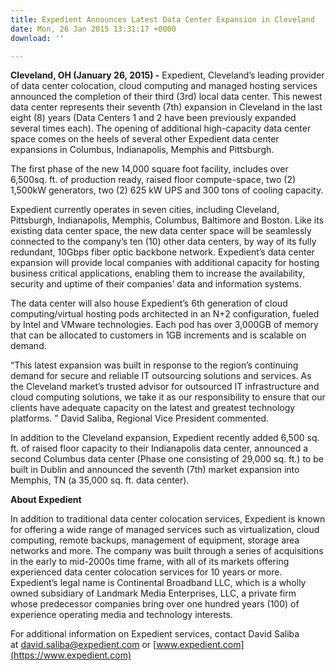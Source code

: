 ```yaml
---
title: Expedient Announces Latest Data Center Expansion in Cleveland
date: Mon, 26 Jan 2015 13:31:17 +0000
download: ''

---
```

**Cleveland, OH (January 26, 2015) -** Expedient, Cleveland’s leading provider of data center colocation, cloud computing and managed hosting services announced the completion of their third (3rd) local data center. This newest data center represents their seventh (7th) expansion in Cleveland in the last eight (8) years (Data Centers 1 and 2 have been previously expanded several times each). The opening of additional high-capacity data center space comes on the heels of several other Expedient data center expansions in Columbus, Indianapolis, Memphis and Pittsburgh.

The first phase of the new 14,000 square foot facility, includes over 6,500sq. ft. of production ready, raised floor compute-space, two (2) 1,500kW generators, two (2) 625 kW UPS and 300 tons of cooling capacity. 

Expedient currently operates in seven cities, including Cleveland, Pittsburgh, Indianapolis, Memphis, Columbus, Baltimore and Boston. Like its existing data center space, the new data center space will be seamlessly connected to the company’s ten (10) other data centers, by way of its fully redundant, 10Gbps fiber optic backbone network. Expedient’s data center expansion will provide local companies with additional capacity for hosting business critical applications, enabling them to increase the availability, security and uptime of their companies’ data and information systems. 

The data center will also house Expedient’s 6th generation of cloud computing/virtual hosting pods architected in an N+2 configuration, fueled by Intel and VMware technologies. Each pod has over 3,000GB of memory that can be allocated to customers in 1GB increments and is scalable on demand. 

“This latest expansion was built in response to the region’s continuing demand for secure and reliable IT outsourcing solutions and services. As the Cleveland market’s trusted advisor for outsourced IT infrastructure and cloud computing solutions, we take it as our responsibility to ensure that our clients have adequate capacity on the latest and greatest technology platforms. ” David Saliba, Regional Vice President commented. 

In addition to the Cleveland expansion, Expedient recently added 6,500 sq. ft. of raised floor capacity to their Indianapolis data center, announced a second Columbus data center (Phase one consisting of 29,000 sq. ft.) to be built in Dublin and announced the seventh (7th) market expansion into Memphis, TN (a 35,000 sq. ft. data center). 

**About Expedient** 

In addition to traditional data center colocation services, Expedient is known for offering a wide range of managed services such as virtualization, cloud computing, remote backups, management of equipment, storage area networks and more. The company was built through a series of acquisitions in the early to mid-2000s time frame, with all of its markets offering experienced data center colocation services for 10 years or more. Expedient’s legal name is Continental Broadband LLC, which is a wholly owned subsidiary of Landmark Media Enterprises, LLC, a private firm whose predecessor companies bring over one hundred years (100) of experience operating media and technology interests. 

For additional information on Expedient services, contact David Saliba at [david.saliba@expedient.com](mailto:david.saliba@expedient.com) or [www.expedient.com](https://www.expedient.com)
